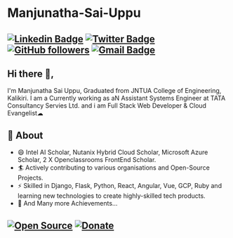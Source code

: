 # Manjunatha-Sai-Uppu

[![Linkedin Badge](https://img.shields.io/badge/-Manjunatha%20Sai%20Uppu-blue?style=social&logo=Linkedin&logoColor=blue&link=https://www.linkedin.com/in/manjunathasai/)](https://www.linkedin.com/in/manjunathasai/) 
[![Twitter Badge](http://img.shields.io/badge/-@manjunatha_uppu-1ca0f1?style=social&logo=twitter&logoColor=blue&link=https://twitter.com/Shivans01939094)](https://twitter.com/Shivans01939094) 
[![GitHub followers](https://img.shields.io/github/followers/manjunani?label=Follow&style=social)](https://github.com/Shivansh2407/?tab=follow) 
[![Gmail Badge](https://img.shields.io/badge/-manjunatha16.512-c14438?style=social&logo=Gmail&logoColor=red&link=mailto:manjunatha16.512@gmail.com)](mailto:manjunatha16.512@gmail.com) 
---
## Hi there 👋,           
I'm Manjunatha Sai Uppu, Graduated from JNTUA College of Engineering, Kalikiri. I am a Currently working as aN Assistant Systems Engineer at TATA Consultancy Servies Ltd. and i am Full Stack Web Developer & Cloud Evangelist☁ 

## 🧐 About
- 😄 Intel AI Scholar, Nutanix Hybrid Cloud Scholar, Microsoft Azure Scholar, 2 X Openclassrooms FrontEnd Scholar.
- 🏄‍ Actively contributing to various organisations and Open-Source Projects.
- ⚡ Skilled in Django, Flask, Python, React, Angular, Vue, GCP, Ruby and learning new technologies to create highly-skilled tech products.
- 👯 And Many more Achievements...

[![Open Source](https://badges.frapsoft.com/os/v1/open-source.svg?v=103)](https://opensource.org/) 
[![Donate](https://img.shields.io/badge/Support-%24-blue)](https://www.paypal.me/manjunathauppu) 
---


<!--
**manjunani/Manjunatha-Sai-Uppu** is a ✨ _special_ ✨ repository because its `README.md` (this file) appears on your GitHub profile.
-->
